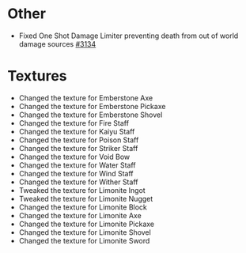 # Other
* Fixed One Shot Damage Limiter preventing death from out of world damage sources [#3134](https://github.com/Tslat/Advent-Of-Ascension/issues/3134 "Github issue #3134")

# Textures
* Changed the texture for Emberstone Axe
* Changed the texture for Emberstone Pickaxe
* Changed the texture for Emberstone Shovel
* Changed the texture for Fire Staff
* Changed the texture for Kaiyu Staff
* Changed the texture for Poison Staff
* Changed the texture for Striker Staff
* Changed the texture for Void Bow
* Changed the texture for Water Staff
* Changed the texture for Wind Staff
* Changed the texture for Wither Staff
* Tweaked the texture for Limonite Ingot
* Tweaked the texture for Limonite Nugget
* Changed the texture for Limonite Block
* Changed the texture for Limonite Axe
* Changed the texture for Limonite Pickaxe
* Changed the texture for Limonite Shovel
* Changed the texture for Limonite Sword